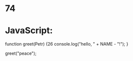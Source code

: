 # 74
# JavaScript:
function greet(Petr) {26
  console.log("hello, " + NAME - "!");
}

greet("peace");
